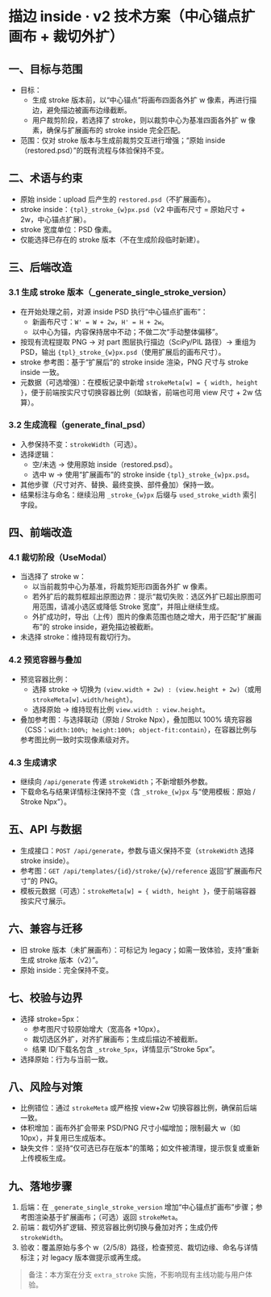 # 描边 inside · v2 技术方案（中心锚点扩画布 + 裁切外扩）

## 一、目标与范围
- 目标：
  - 生成 stroke 版本前，以“中心锚点”将画布四面各外扩 w 像素，再进行描边，避免描边被画布边缘截断。
  - 用户裁剪阶段，若选择了 stroke，则以裁剪中心为基准四面各外扩 w 像素，确保与扩展画布的 stroke inside 完全匹配。
- 范围：仅对 stroke 版本与生成前裁剪交互进行增强；“原始 inside（restored.psd）”的既有流程与体验保持不变。

## 二、术语与约束
- 原始 inside：upload 后产生的 `restored.psd`（不扩展画布）。
- stroke inside：`{tpl}_stroke_{w}px.psd`（v2 中画布尺寸 = 原始尺寸 + 2w，中心锚点扩展）。
- stroke 宽度单位：PSD 像素。
- 仅能选择已存在的 stroke 版本（不在生成阶段临时新建）。

## 三、后端改造
### 3.1 生成 stroke 版本（_generate_single_stroke_version）
- 在开始处理之前，对源 inside PSD 执行“中心锚点扩画布”：
  - 新画布尺寸：`W' = W + 2w`，`H' = H + 2w`。
  - 以中心为锚，内容保持居中不动；不做二次“手动整体偏移”。
- 按现有流程提取 PNG → 对 part 图层执行描边（SciPy/PIL 路径）→ 重组为 PSD，输出 `{tpl}_stroke_{w}px.psd`（使用扩展后的画布尺寸）。
- stroke 参考图：基于“扩展后”的 stroke inside 渲染，PNG 尺寸与 stroke inside 一致。
- 元数据（可选增强）：在模板记录中新增 `strokeMeta[w] = { width, height }`，便于前端按实尺寸切换容器比例（如缺省，前端也可用 view 尺寸 + 2w 估算）。

### 3.2 生成流程（generate_final_psd）
- 入参保持不变：`strokeWidth`（可选）。
- 选择逻辑：
  - 空/未选 → 使用原始 inside（restored.psd）。
  - 选中 w → 使用“扩展画布”的 stroke inside `{tpl}_stroke_{w}px.psd`。
- 其他步骤（尺寸对齐、替换、最终变换、部件叠加）保持一致。
- 结果标注与命名：继续沿用 `_stroke_{w}px` 后缀与 `used_stroke_width` 索引字段。

## 四、前端改造
### 4.1 裁切阶段（UseModal）
- 当选择了 stroke w：
  - 以当前裁剪中心为基准，将裁剪矩形四面各外扩 w 像素。
  - 若外扩后的裁剪框超出原图边界：提示“裁切失败：选区外扩已超出原图可用范围，请减小选区或降低 Stroke 宽度”，并阻止继续生成。
  - 外扩成功时，导出（上传）图片的像素范围也随之增大，用于匹配“扩展画布”的 stroke inside，避免描边被截断。
- 未选择 stroke：维持现有裁切行为。

### 4.2 预览容器与叠加
- 预览容器比例：
  - 选择 stroke → 切换为 `(view.width + 2w) : (view.height + 2w)`（或用 `strokeMeta[w].width/height`）。
  - 选择原始 → 维持现有比例 `view.width : view.height`。
- 叠加参考图：与选择联动（原始 / Stroke Npx），叠加图以 100% 填充容器（CSS：`width:100%; height:100%; object-fit:contain`），在容器比例与参考图比例一致时实现像素级对齐。

### 4.3 生成请求
- 继续向 `/api/generate` 传递 `strokeWidth`；不新增额外参数。
- 下载命名与结果详情标注保持不变（含 `_stroke_{w}px` 与“使用模板：原始 / Stroke Npx”）。

## 五、API 与数据
- 生成接口：`POST /api/generate`，参数与语义保持不变（`strokeWidth` 选择 stroke inside）。
- 参考图：`GET /api/templates/{id}/stroke/{w}/reference` 返回“扩展画布尺寸”的 PNG。
- 模板元数据（可选）：`strokeMeta[w] = { width, height }`，便于前端容器按实尺寸展示。

## 六、兼容与迁移
- 旧 stroke 版本（未扩展画布）：可标记为 legacy；如需一致体验，支持“重新生成 stroke 版本（v2）”。
- 原始 inside：完全保持不变。

## 七、校验与边界
- 选择 stroke=5px：
  - 参考图尺寸较原始增大（宽高各 +10px）。
  - 裁切选区外扩，对齐扩展画布；生成后描边不被截断。
  - 结果 ID/下载名包含 `_stroke_5px`，详情显示“Stroke 5px”。
- 选择原始：行为与当前一致。

## 八、风险与对策
- 比例错位：通过 `strokeMeta` 或严格按 view+2w 切换容器比例，确保前后端一致。
- 体积增加：画布外扩会带来 PSD/PNG 尺寸小幅增加；限制最大 w（如 10px），并复用已生成版本。
- 缺失文件：坚持“仅可选已存在版本”的策略；如文件被清理，提示恢复或重新上传模板生成。

## 九、落地步骤
1) 后端：在 `_generate_single_stroke_version` 增加“中心锚点扩画布”步骤；参考图渲染基于扩展画布；（可选）返回 `strokeMeta`。
2) 前端：裁切外扩逻辑、预览容器比例切换与叠加对齐；生成仍传 `strokeWidth`。
3) 验收：覆盖原始与多个 w（2/5/8）路径，检查预览、裁切边缘、命名与详情标注；对 legacy 版本做提示或再生成。

> 备注：本方案在分支 `extra_stroke` 实施，不影响现有主线功能与用户体验。
